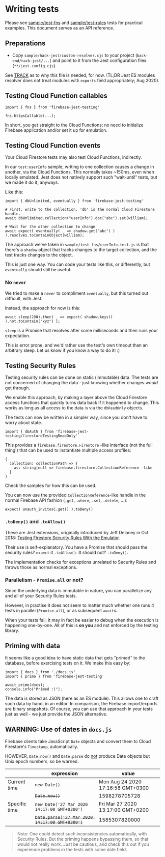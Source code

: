 # Writing tests

Please see [sample/test-fns](sample/test-fns) and [sample/test-rules](sample/test-rules) tests for practical examples. This document serves as an API reference.


## Preparations

- Copy `sample/hack-jest/custom-resolver.cjs` to your project (`back-end/hack-jest/...`) and point to it from the Jest configuration files (`**/jest.config.cjs`).

See [TRACK](TRACK.md) as to why this file is needed, for now. (TL;DR Jest ES modules resolver does not treat modules with `exports` field appropriately; Aug 2020).


## Testing Cloud Function callables

```
import { fns } from 'firebase-jest-testing'

fns.httpsCallable(...);
```

In short, you get straight to the Cloud Functions; no need to initialize Firebase application and/or set it up for emulation.


<!-- disabled; older text is better
## Testing Cloud Functions events 

In this, a function triggered by one data change causes another, in Cloud Firestore.

```
import { dbUnlimited } from 'firebase-jest-testing'
import { eventually } from 'firebase-jest-testing/eventually'
```

>Note: `eventually` is a helper feature that allows Jest to actively wait for a condition to become true. The testing toolkit does not have that capability, built in.

`dbUnlimited` is a Cloud Firestore handle where Security Rules are not applied (`admin.firestore.Firestore`).

`eventually` creates a Promise that occasionally (every 100ms) polls the condition given to it, and if other than `undefined`, resolves with that value.

Type: `(() => any) => Promise of any`

Usage:

```
await expect( eventually( _ => shadow.get("abc") ) ).resolves.toContainObject(william);
```

In that test, we've set up a `shadow` map that reflects the database collection we wish to observe.

Note that though we test Cloud Functions in this tests, there's nothing about them in the `import`s. It's just testing that if we poke Firestore this way, does the other place jiggle.
-->


## Testing Cloud Function events

Your Cloud Firestore tests may also test Cloud Functions, indirectly.

In our `test:userInfo` sample, writing to one collection causes a change in another, via the Cloud Functions. This normally takes ~150ms, even when locally emulated. Jest does not natively support such "wait-until" tests, but we made it do it, anyways.

Like this:

```
import { dbUnlimited, eventually } from 'firebase-jest-testing'

# First, write to the collection. 'db' is the normal Cloud Firestore handle.
await dbUnlimited.collection("userInfo").doc("abc").set(william);

# Wait for the other collection to change
await expect( eventually( _ => shadow.get("abc") ) ).resolves.toContainObject(william);
```

The approach we've taken in `sample/test-fns/userInfo.test.js` is that there's a `shadow` object that tracks changes to the target collection, and the test tracks changes to the object.

This is just one way. You can code your tests like this, or differently, but `eventually` should still be useful.

### No `never`

We tried to make a `never` to compliment `eventually`, but this turned out difficult, with Jest.

Instead, the approach for now is this:

```
await sleep(200).then( _ => expect( shadow.keys() ).not.toContain("xyz") );
```

`sleep` is a Promise that resolves after some milliseconds and then runs your expectation.

This is error prone, and we'd rather use the test's own timeout than an arbitrary sleep. Let us know if you know a way to do it! :)



## Testing Security Rules

Testing security rules can be done on static (immutable) data. The tests are not concerned of changing the data - just knowing whether changes *would* get through.

We enable this approach, by making a layer above the Cloud Firestore access functions that quickly turns data back if it happened to change. This works as long as all access to the data is via the `dbReadOnly` objects.

The tests can now be written in a simpler way, since you don't have to worry about state.


```
import { dbAuth } from 'firebase-jest-testing/firestoreTestingReadOnly'
```

This provides a `firebase.firestore.Firestore` -like interface (not the full thing!) that can be used to instantiate multiple access profiles:

```
{
  collection: collectionPath => {
    as: string|null => firebase.firestore.CollectionReference -like
  }
}
```

Check the samples for how this can be used.

You can now use the provided `CollectionReference`-like handle in the normal Firebase API fashion (`.get`, `.where`, `.set`, `.delete`, ...):

```
expect( unauth_invitesC.get() ).toDeny()
```

### `.toDeny()` and `.toAllow()` 

These are Jest extensions, originally introduced by Jeff Delaney in Oct 2018: [Testing Firestore Security Rules With the Emulator](https://fireship.io/lessons/testing-firestore-security-rules-with-the-emulator/).

Their use is self-explanatory. You have a Promise that should pass the security rules? `expect` it `.toAllow()`. It should not? `.toDeny()`.

The implementation checks for exceptions unrelated to Security Rules and throws those as normal exceptions.

### Parallelism - `Promise.all` or not?

Since the underlying data is immutable in nature, you can parallelize any and all of your Security Rules tests.

However, in practise it does not seem to matter much whether one runs 4 tests in parallel (`Promise.all`), or as subsequent `await`s. 

When your tests fail, it may in fact be easier to debug when the execution is happening one-by-one. All of this is **on you** and not enforced by the testing library.


## Priming with data

It seems like a good idea to have static data that gets "primed" to the database, before exercising tests on it. We make this easy by:

```
import { docs } from './docs.js'
import { prime } from 'firebase-jest-testing'

await prime(docs);
console.info("Primed :)");
```

The data is stored as JSON (here as an ES module). This allows one to craft such data by hand, in an editor. In comparison, the Firebase import/exports are binary snapshots. Of course, you can use that approach in your tests just as well - we just provide the JSON alternative.


## WARNING: Use of dates in `docs.js`

Firebase clients take JavaScript `Date` objects and convert them to Cloud Firestore's `Timestamp`, automatically.

HOWEVER, `Date.now()` and `Date.parse` do <u>not</u> produce Date objects but Unix epoch numbers, so be warned.

||expression|value|
|---|---|---|
|Current time|`new Date()`|Mon Aug 24 2020 17:16:58 GMT+0300|
||<strike>`Date.now()`</strike>|1598278705728|
|Specific time|`new Date('27 Mar 2020 14:17:00 GMT+0300')`|Fri Mar 27 2020 13:17:00 GMT+0200|
||<strike>`Date.parse('27 Mar 2020 14:17:00 GMT+0300')`</strike>|1585307820000|

>Note: One could detect such inconsistencies automatically, with Security Rules. But the priming happens bypassing them, so that would not really work. Just be cautious, and check this out if you experience problems in the tests with some date field.
